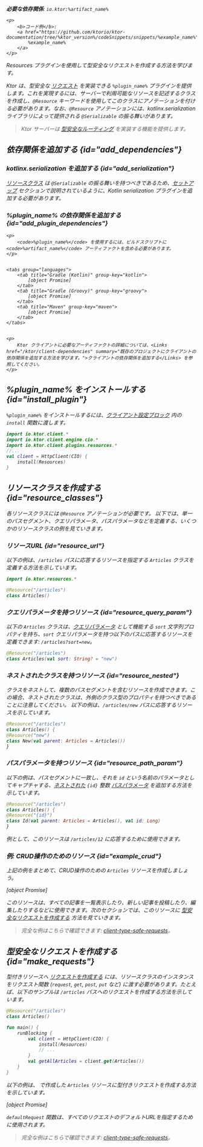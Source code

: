 [//]: # (title: 型安全なリクエスト)

<show-structure for="chapter" depth="2"/>
<primary-label ref="client-plugin"/>

<var name="plugin_name" value="Resources"/>
<var name="artifact_name" value="ktor-client-resources"/>

<tldr>
<p>
<b>必要な依存関係</b>: <code>io.ktor:%artifact_name%</code>
</p>
<var name="example_name" value="client-type-safe-requests"/>

    <p>
        <b>コード例</b>:
        <a href="https://github.com/ktorio/ktor-documentation/tree/%ktor_version%/codeSnippets/snippets/%example_name%">
            %example_name%
        </a>
    </p>
    
</tldr>

<link-summary>
Resources プラグインを使用して型安全なリクエストを作成する方法を学びます。
</link-summary>

Ktor は、型安全な [リクエスト](client-requests.md) を実装できる `%plugin_name%` プラグインを提供します。これを実現するには、サーバーで利用可能なリソースを記述するクラスを作成し、`@Resource` キーワードを使用してこのクラスにアノテーションを付ける必要があります。なお、`@Resource` アノテーションには、kotlinx.serialization ライブラリによって提供される `@Serializable` の振る舞いがあります。

> Ktor サーバーは [型安全なルーティング](server-resources.md) を実装する機能を提供します。

## 依存関係を追加する {id="add_dependencies"}

### kotlinx.serialization を追加する {id="add_serialization"}

[リソースクラス](#resource_classes) は `@Serializable` の振る舞いを持つべきであるため、[セットアップ](https://github.com/Kotlin/kotlinx.serialization#setup) セクションで説明されているように、Kotlin serialization プラグインを追加する必要があります。

### %plugin_name% の依存関係を追加する {id="add_plugin_dependencies"}

    <p>
        <code>%plugin_name%</code> を使用するには、ビルドスクリプトに <code>%artifact_name%</code> アーティファクトを含める必要があります。
    </p>
    

    <tabs group="languages">
        <tab title="Gradle (Kotlin)" group-key="kotlin">
            [object Promise]
        </tab>
        <tab title="Gradle (Groovy)" group-key="groovy">
            [object Promise]
        </tab>
        <tab title="Maven" group-key="maven">
            [object Promise]
        </tab>
    </tabs>
    

    <p>
        Ktor クライアントに必要なアーティファクトの詳細については、<Links href="/ktor/client-dependencies" summary="既存のプロジェクトにクライアントの依存関係を追加する方法を学びます。">クライアントの依存関係を追加する</Links> を参照してください。
    </p>
    

## %plugin_name% をインストールする {id="install_plugin"}

`%plugin_name%` をインストールするには、[クライアント設定ブロック](client-create-and-configure.md#configure-client) 内の `install` 関数に渡します。
```kotlin
import io.ktor.client.*
import io.ktor.client.engine.cio.*
import io.ktor.client.plugins.resources.*
//...
val client = HttpClient(CIO) {
    install(Resources)
}
```

## リソースクラスを作成する {id="resource_classes"}

<snippet id="resource_classes_server">

各リソースクラスには `@Resource` アノテーションが必要です。
以下では、単一のパスセグメント、クエリパラメータ、パスパラメータなどを定義する、いくつかのリソースクラスの例を見ていきます。

### リソースURL {id="resource_url"}

以下の例は、`/articles` パスに応答するリソースを指定する `Articles` クラスを定義する方法を示しています。

```kotlin
import io.ktor.resources.*

@Resource("/articles")
class Articles()
```

### クエリパラメータを持つリソース {id="resource_query_param"}

以下の `Articles` クラスは、[クエリパラメータ](server-requests.md#query_parameters) として機能する `sort` 文字列プロパティを持ち、`sort` クエリパラメータを持つ以下のパスに応答するリソースを定義できます: `/articles?sort=new`。

```kotlin
@Resource("/articles")
class Articles(val sort: String? = "new")
```

### ネストされたクラスを持つリソース {id="resource_nested"}

クラスをネストして、複数のパスセグメントを含むリソースを作成できます。この場合、ネストされたクラスは、外側のクラス型のプロパティを持つべきであることに注意してください。
以下の例は、`/articles/new` パスに応答するリソースを示しています。

```kotlin
@Resource("/articles")
class Articles() {
@Resource("new")
class New(val parent: Articles = Articles())
}
```

### パスパラメータを持つリソース {id="resource_path_param"}

以下の例は、パスセグメントに一致し、それを `id` という名前のパラメータとしてキャプチャする、[ネストされた](#resource_nested) `{id}` 整数 [パスパラメータ](server-routing.md#path_parameter) を追加する方法を示しています。

```kotlin
@Resource("/articles")
class Articles() {
@Resource("{id}")
class Id(val parent: Articles = Articles(), val id: Long)
}
```

例として、このリソースは `/articles/12` に応答するために使用できます。

</snippet>

### 例: CRUD操作のためのリソース {id="example_crud"}

上記の例をまとめて、CRUD操作のための `Articles` リソースを作成しましょう。

[object Promise]

このリソースは、すべての記事を一覧表示したり、新しい記事を投稿したり、編集したりするなどに使用できます。次のセクションでは、このリソースに [型安全なリクエストを作成する](#make_requests) 方法を見ていきます。

> 完全な例はこちらで確認できます: [client-type-safe-requests](https://github.com/ktorio/ktor-documentation/tree/%ktor_version%/codeSnippets/snippets/client-type-safe-requests)。

## 型安全なリクエストを作成する {id="make_requests"}

型付きリソースへ [リクエストを作成する](client-requests.md) には、リソースクラスのインスタンスをリクエスト関数 (`request`, `get`, `post`, `put` など) に渡す必要があります。たとえば、以下のサンプルは `/articles` パスへのリクエストを作成する方法を示しています。

```kotlin
@Resource("/articles")
class Articles()

fun main() {
    runBlocking {
        val client = HttpClient(CIO) {
            install(Resources)
            // ...
        }
        val getAllArticles = client.get(Articles())
    }
}
```

以下の例は、[](#example_crud) で作成した `Articles` リソースに型付きリクエストを作成する方法を示しています。

[object Promise]

`defaultRequest` 関数は、すべてのリクエストのデフォルトURLを指定するために使用されます。

> 完全な例はこちらで確認できます: [client-type-safe-requests](https://github.com/ktorio/ktor-documentation/tree/%ktor_version%/codeSnippets/snippets/client-type-safe-requests)。